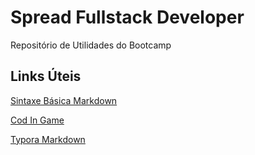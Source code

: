 # Spread Fullstack Developer
Repositório de Utilidades do Bootcamp

## Links Úteis
[Sintaxe Básica Markdown](https://www.markdownguide.org/)

[Cod In Game](https://www.codingame.com/)

[Typora Markdown](https://typora.io/)
